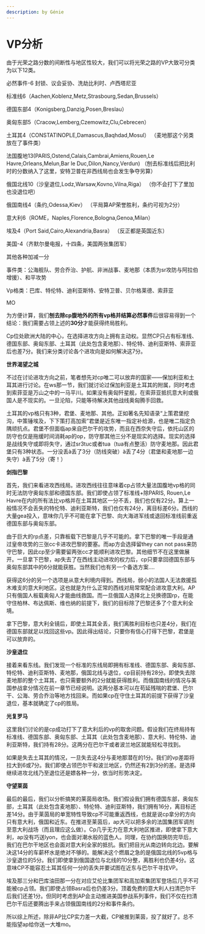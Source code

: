 ```yaml
---
description: by Génie
---
```


# VP分析

由于光荣之路分数的间断性与地区性较大，我们可以将光荣之路的VP大致可分类为以下12类。

必然事件-6 封锁、议会妥协、洗劫比利时、卢西塔尼亚

&#x20;

标准线6（Aachen,Koblenz,Metz,Strasbourg,Sedan,Brussels）

德国东部4（Konigsberg,Danzig,Posen,Breslau）

奥匈东部5（Cracow,Lemberg,Czemowitz,Clu,Cebrecen）

土耳其4（CONSTATINOPLE,Damascus,Baqhdad,Mosul）    （麦地那这个另类放在了事件类）

&#x20;

法国腹地13(PARIS,Ostend,Calais,Cambrai,Amiens,Rouen,Le Havre,Orleans,Melun,Bar le Duc,Dilon,Nancy,Verdun)       （刨去标准线后把比利时的分数纳入了这里，安特卫普在非西线局也会发生争夺另算）

俄国北线10（沙皇退位,Lodz,Warsaw,Kovno,Vilna,Riga）        （你不会打下了里加也没退位吧）

俄国南线4（条约,Odessa,Kiev）              （平局算AP荣誉胜利，条约可视为2分）

意大利6（ROME，Naples,Florence,Bologna,Genoa,Milan）

埃及4（Port Said,Cairo,Alexandria,Basra）         （反正都是英国近东）

美国-4（齐默尔曼电报，十四条，美国两张集团军）

&#x20;

其他各种加减一分

事件类：公海舰队、劳合乔治、护航、非洲战事、麦地那（本质为sr攻防与阿拉伯增援）、和平攻势

Vp格类：巴库、特伦特、迪利亚斯特、安特卫普、贝尔格莱德、索菲亚

MO

&#x20;

为方便计算，我们**刨去除cp腹地外的所有vp格并结算必然事件**后很容易得到一个结论：我们需要占领上述的**30分**才能获得终局胜利。

&#x20;

Cp位处欧洲大陆的中心，在选择进攻方向上拥有主动权。显然CP只占有标准线、德国东部、奥匈东部、土耳其（此处包含麦地那）、特伦特、迪利亚斯特、索菲亚后也差7分。我们来分类讨论各个进攻向是如何解决这7分。

**世界渴望之城**

不过在讨论进攻方向之前，笔者想先对cp唯二可以放弃的国家——保加利亚和土耳其进行讨论。在ws那一节，我们就讨论过保加利亚是土耳其的附属，同时考虑到索菲亚是万山之中的一马平川。如果没有奥匈歼星舰，在索菲亚抵抗意大利或俄国人是不现实的。一旦沦陷，只能等待解决其他战线奥匈腾手回救。

土耳其的vp格只有3种，君堡、麦地那、其他。正如著名先知语录“上策君堡挖沟，中策锤埃及，下下策打高加索”君堡是近东唯一指定补给源，也是唯二指定负隅顽抗点。君堡不但面临ap来自巴尔干的攻势，而且在西奈失守后，依托山区的防守也仅是拖缓时间消耗ap的op，防守那其他三分不是现实的选择。现实的选择是战线失守或即将失守，通过sr3tuc或者tua（tua有点整活）防守麦地那。因此君堡只有3种状态。一分没丢à丢了3分（防线突破）à丢了4分（君堡和麦地那一边失守）à丢了5分（寄！）

&#x20;

**剑指巴黎**

首先，我们来看进攻西线局。进攻西线往往意味着cp占领大量法国腹地vp格的同时无法防守奥匈东部和德国东部。我们即使占领了标准线+除PARIS, Rouen,Le Havre在内的所有法比vp格并在土耳其地区一分不丢，我们也仅有22分。算上一般情况不会丢失的特伦特、迪利亚斯特，我们也仅有24分，离目标差6分。西线的大量gea投入，意味你几乎不可能在拿下巴黎、向大海进军线或退回标准线前重返德国东部与奥匈东部。

由于巨大的rp点差，只靠板载下巴黎是几乎不可能的。拿下巴黎的唯一手段是通过皇帝攻势的三张cc卡进攻巴黎的要塞。而ap方会选择留they can not pass来防守巴黎，因此cp至少需要留两张cc才能顺利进攻巴黎。其他细节不在这里做展开。一旦拿下巴黎，ap失去了在西线主动进攻的权力后，cp只要拿回德国东部与奥匈东部其中的6分就能获胜。当然我们也有另一个备选方案….

获得这6分的另一个选项是从意大利境内得到。西线局，弱小的法国人无法救援孤木难支的意大利地区。这也就是为什么正常的西线对局常常配合进攻意大利。AP只有俄国人板载奥匈人才能曲线救国。而一旦俄国人选择北上兑换德国rp，在能守住柏林、布达佩斯、维也纳的前提下，我们的目标除了巴黎还多了个意大利全境。

拿下巴黎，意大利全镜后，即使土耳其全丢，我们离胜利目标也只差4分，我们在德国东部就足以找回这些vp。因此得出结论，只要你有信心打得下巴黎，君堡是可以放弃的。

**沙皇退位**

接着来看东线。我们发现一个标准的东线局即拥有标准线、德国东部、奥匈东部、特伦特、迪利亚斯特、麦地那，俄国北线与退位，cp目前持有28分。即使失去除麦地那的整个土耳其，也只需要额外的2分就能获得胜利。而俄国南线的情况与美国参战拿分情况在前一章节已经说明。这两分基本可以在苟延残喘的君堡、巴尔干、公海、劳合乔治等地方找回来。而如果cp在守住土耳其的前提下获得了沙皇退位，基本就确定了cp的胜局。

**光复罗马**

这里我们讨论的是cp成功打下了意大利后的vp的取舍问题。假设我们在终局持有标准线、德国东部、奥匈东部、土耳其（此处包含麦地那）、意大利、特伦特、迪利亚斯特，我们持有28分。这两分在巴尔干或者波兰地区就能轻松寻找到。

如果是失去土耳其的情况，一旦失去这4分与麦地那潜在的1分。我们的vp差距将拉大到6或7分。我们即使占领巴尔干和波兰地区，仍然还有2到3分的差。是选择继续进攻北线乃至退位还是嫖各种一分，依当时形势决定。

**守望莱茵**

最后的最后，我们以分析搞笑的莱茵局收场。我们假设我们拥有德国东部，奥匈东部，土耳其（此处包含麦地那）、特伦特、迪利亚斯特，我们拥有16分，离目标还差14分。由于莱茵局的单宽特性导致cp不可能重返西线，也就是说cp拿分的方向只有意大利，俄国和近东。在推进至莱茵后，ap大可以把多余的法国集团军调剂至意大利战场（而且理应这么做）。Cp几乎无力在意大利地区推进，即使拿下意大利，ap没有巧送lyon，也会面对潮水般的蓝色人。同理，在协约国换防完毕后，我们在巴尔干地区也会面对意大利全家的抵抗。我们把目光从南边转向北边。要解决这14分的车薪杯水是绝对不够的。能解决这个燃眉之急的是俄国北线的5vp格与沙皇退位的5分。我们即使拿到俄国退位与北线的10分整，离胜利也仍差4分。这意味CP不能容忍土耳其任何一分的丢失并要试图在近东与巴尔干寻找VP。

埃及那三分和巴库油田那一分在对应艾伦比集团军和高加索集团军登场后几乎不可能被cp占领。我们即使占领Basra后也仍差3分。顶着免费的意大利人扫清巴尔干后我们还差1分。但同时考虑到AP会主动推进美国参战系列事件，我们不仅在扫清巴尔干后还要腾出手来占领俄国南线的2分和事件条约。

所以综上所述，除非AP比CP实力差一大截，CP被推到莱茵，投了就好了。总不能指望ap给你送一大堆mo。

&#x20;
